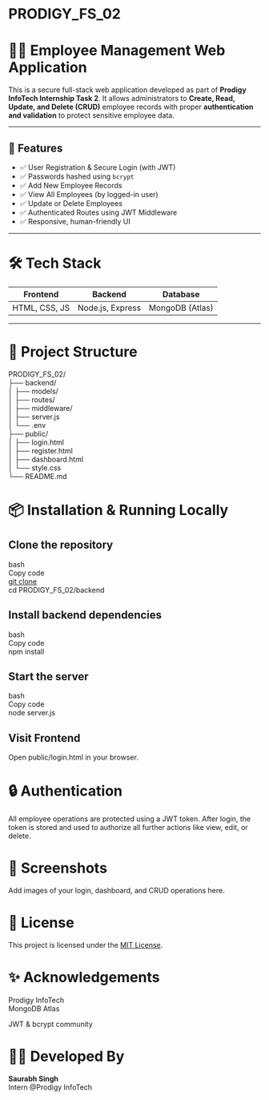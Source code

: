 # PRODIGY_FS_02
# 🧑‍💼 Employee Management Web Application

This is a secure full-stack web application developed as part of **Prodigy InfoTech Internship Task 2**. It allows administrators to **Create, Read, Update, and Delete (CRUD)** employee records with proper **authentication and validation** to protect sensitive employee data.

---

## 🚀 Features

- ✅ User Registration & Secure Login (with JWT)
- ✅ Passwords hashed using `bcrypt`
- ✅ Add New Employee Records
- ✅ View All Employees (by logged-in user)
- ✅ Update or Delete Employees
- ✅ Authenticated Routes using JWT Middleware
- ✅ Responsive, human-friendly UI 

---

# 🛠️ Tech Stack

| Frontend | Backend | Database |
|----------|---------|----------|
| HTML, CSS, JS | Node.js, Express | MongoDB (Atlas) |

---

# 📁 Project Structure

PRODIGY_FS_02/  
├── backend/  
│ ├── models/  
│ ├── routes/  
│ ├── middleware/  
│ ├── server.js  
│ └── .env  
├── public/   
│ ├── login.html   
│ ├── register.html   
│ ├── dashboard.html   
│ └── style.css  
└── README.md 

# **📦 Installation & Running Locally**

## **Clone the repository**  

bash  
Copy code  
[git clone](https://github.com/Saurabh9122-tech/PRODIGY_FS_02.git)     
cd PRODIGY_FS_02/backend  
## **Install backend dependencies**

bash   
Copy code  
npm install  
## **Start the server**

bash  
Copy code   
node server.js   
## **Visit Frontend**
Open public/login.html in your browser.   

# **🔒 Authentication**
All employee operations are protected using a JWT token. After login, the token is stored and used to authorize all further actions like view, edit, or delete.  

# **📸 Screenshots**
Add images of your login, dashboard, and CRUD operations here. 

# **📃 License**
This project is licensed under the [MIT License](https://github.com/Saurabh9122-tech/PRODIGY_FS_02?tab=MIT-1-ov-file).  

# **✨ Acknowledgements**
Prodigy InfoTech   
MongoDB Atlas   

JWT & bcrypt community  

# **👨‍💻 Developed By**
**Saurabh Singh**  
Intern @Prodigy InfoTech 
